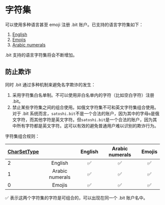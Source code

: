 # 字符集

可以使用多种语言甚至 emoji 注册 .bit 账户。已支持的语言字符集如下：

1. [English](https://github.com/dotbitHQ/cell-data-generator/blob/master/data/char_set_en.txt)
2. [Emojis](https://github.com/dotbitHQ/cell-data-generator/blob/master/data/char_set_emoji.txt)
3. [Arabic numerals](https://github.com/dotbitHQ/cell-data-generator/blob/master/data/char_set_digit.txt)

.bit 支持的语言字符集将会不断增加。

## 防止欺诈

同时 .bit 通过多种机制来避免名字欺诈的发生：
1. 采用字符集白名单制。不可以使用非白名单内的字符（比如空白字符）注册 .bit。
2. 禁止某些字符集之间的组合使用。如俄文字符集不可和英文字符集组合使用。对于 .bit 系统而言，`satоshi.bit`不是一个合法的账户，因为其中的字母`о`是俄文字符，而其他字符是英文字符。但`satoshi.bit`是一个合法的账户，因为其中所有字符都是英文字符。这可以有效的避免普通用户难以识别的欺诈行为。

字符集组合规则：

| [CharSetType](https://github.com/dotbitHQ/das-types/blob/3dbce2d972e1950ba0a558daa2abb896bbc2ffca/rust/src/constants.rs#L135)  |                 | English | Arabic numerals | Emojis |
|:-------------------------------------------------------------------------------------------------------------------------------|:---------------:|:-------:|:---------------:|:------:|
| 2                                                                                                                              |     English     |    ✅    |        ✅        |   ✅    |
| 1                                                                                                                              | Arabic numerals |    ✅    |        ✅        |   ✅    |
| 0                                                                                                                              |     Emojis      |    ✅    |        ✅        |   ✅    |

✅ 表示这两个字符集的字符是可组合的，可以出现在同一个 .bit 账户名中。

